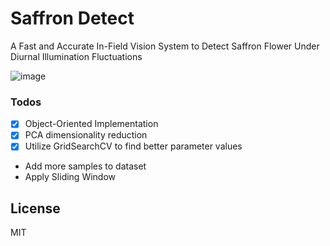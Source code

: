 # Saffron Detect
 A Fast and Accurate In-Field Vision System to Detect Saffron Flower Under Diurnal Illumination Fluctuations

![image](https://user-images.githubusercontent.com/5096712/100359636-116d0e80-300d-11eb-925f-9a4304cdf81b.png)

 ### Todos

 - [x] Object-Oriented Implementation
 - [x] PCA dimensionality reduction
 - [x] Utilize GridSearchCV to find better parameter values
 - Add more samples to dataset
 - Apply Sliding Window
 
License
----

MIT

